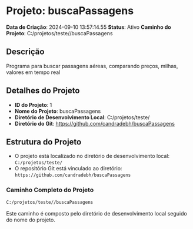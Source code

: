 # Projeto: buscaPassagens

**Data de Criação**: 2024-09-10 13:57:14.55
**Status**: Ativo
**Caminho do Projeto**: C:/projetos/teste//buscaPassagens

## Descrição

Programa para buscar passagens aéreas, comparando preços, milhas, valores em tempo real

## Detalhes do Projeto

- **ID do Projeto**: 1
- **Nome do Projeto**: buscaPassagens
- **Diretório de Desenvolvimento Local**: C:/projetos/teste/
- **Diretório do Git**: https://github.com/candradebh/buscaPassagens

## Estrutura do Projeto

- O projeto está localizado no diretório de desenvolvimento local: `C:/projetos/teste/`
- O repositório Git está vinculado ao diretório: `https://github.com/candradebh/buscaPassagens`

### Caminho Completo do Projeto

```bash
C:/projetos/teste//buscaPassagens
```

Este caminho é composto pelo diretório de desenvolvimento local seguido do nome do projeto.
